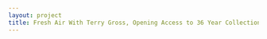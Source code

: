 ```yaml
--- 
layout: project 
title: Fresh Air With Terry Gross, Opening Access to 36 Year Collection of WHYY's Peabody Award Winning Weekday Magazine of Contemporary Arts & Culture
---
```



